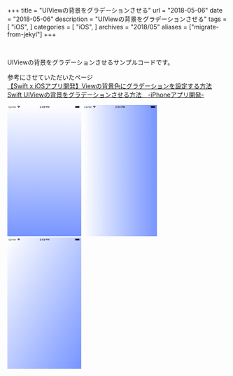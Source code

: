 +++
title = "UIViewの背景をグラデーションさせる"
url = "2018-05-06"
date = "2018-05-06"
description = "UIViewの背景をグラデーションさせる"
tags = [
    "iOS",
]
categories = [
    "iOS",
]
archives = "2018/05"
aliases = ["migrate-from-jekyl"]
+++

<br>

UIViewの背景をグラデーションさせるサンプルコードです。  

参考にさせていただいたページ  
[【Swift x iOSアプリ開発】Viewの背景色にグラデーションを設定する方法](http://amazarashi.me/ios-swift-background-gradiation/)
[Swift UIViewの背景をグラデーションさせる方法　-iPhoneアプリ開発- ](https://techno-monkey.com/swift-uiview-gradation-iphoneapp/)

![alt](1.png)
![alt](2.png)
![alt](3.png)

 <script src="https://gist.github.com/O-Junpei/22f405b16dab2d88e37b7f0a98e292fc.js"></script>
